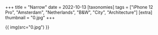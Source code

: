 +++
title = "Narrow"
date = 2022-10-13
[taxonomies]
tags = ["iPhone 12 Pro", "Amsterdam", "Netherlands", "B&W", "City", "Architecture"]
[extra]
thumbnail = "0.jpg"
+++

{{ img(src="0.jpg") }}
